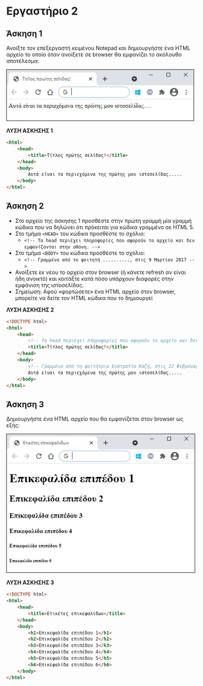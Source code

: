 # Εργαστήριο 2

## Άσκηση 1

Ανοίξτε τον επεξεργαστή κειμένου Notepad και δημιουργήστε ένα HTML αρχείο το οποίο όταν ανοίξετε σε browser θα εμφανίζει το ακόλουθο αποτέλεσμα:

![Lab 2 Exercise 1](../images/lab2-ex1.png)

**ΛΥΣΗ ΑΣΚΗΣΗΣ 1**

```html
<html>
    <head>
        <title>Τίτλος πρώτης σελίδας!</title>
    </head>
    <body>
        Αυτά είναι τα περιεχόμενα της πρώτης μου ιστοσελίδας.....
    </body>
</html>
```

## Άσκηση 2

- Στο αρχείο της άσκησης 1 προσθέστε στην πρώτη γραμμή μία γραμμή κώδικα που να δηλώνει ότι πρόκειται για κώδικα γραμμένο σε HTML 5.
- Στο τμήμα `<HEAD>` του κώδικα προσθέστε το σχόλιο:
  - `<!-- Το head περιέχει πληροφορίες που αφορούν το αρχείο και δεν εμφανίζονται στην οθόνη. -->`
- Στο τμήμα `<BODY>` του κώδικα προσθέστε το σχόλιο:
  - `<!-- Γραμμένο από το φοιτητή .........., στις 9 Μαρτίου 2017 -->`
- Ανοίξετε εκ νέου το αρχείο στον browser (ή κάνετε refresh αν είναι ήδη ανοικτό) και κοιτάξτε κατά πόσο υπάρχουν διαφορές στην εμφάνιση της ιστοσελίδας.
- Σημείωση: Αφού «φορτώσετε» ένα HTML αρχείο στον browser, μπορείτε να δείτε τον HTML κώδικα που το δημιουργεί

**ΛΥΣΗ ΑΣΚΗΣΗΣ 2**

```html
<!DOCTYPE html>
<html>
    <head>
        <!-- Το head περιέχει πληροφορίες που αφορούν το αρχείο και δεν εμφανίζονται στην οθόνη. -->
        <title>Τίτλος πρώτης σελίδας!</title>
    </head>
    <body>
        <!-- Γραμμένο από τη φοιτήτρια Ευστρατία Καζή, στις 22 Φεβρουαρίου 2021 -->
        Αυτά είναι τα περιεχόμενα της πρώτης μου ιστοσελίδας.....
    </body>
</html>
```

## Άσκηση 3

Δημιουργήστε ένα HTML αρχείο που θα εμφανίζεται στον browser ως εξής:

![Lab 2 Exercise 3](../images/lab2-ex3.png)

**ΛΥΣΗ ΑΣΚΗΣΗΣ 3**

```html
<!DOCTYPE html>
<html>
    <head>
        <title>Ετικέτες επικεφαλίδων</title>
    </head>
    <body>
        <h1>Επικεφαλίδα επιπέδου 1</h1>
        <h2>Επικεφαλίδα επιπέδου 2</h2>
        <h3>Επικεφαλίδα επιπέδου 3</h3>
        <h4>Επικεφαλίδα επιπέδου 4</h4>
        <h5>Επικεφαλίδα επιπέδου 5</h5>
        <h6>Επικεφαλίδα επιπέδου 6</h6>
    </body>
</html>
```
